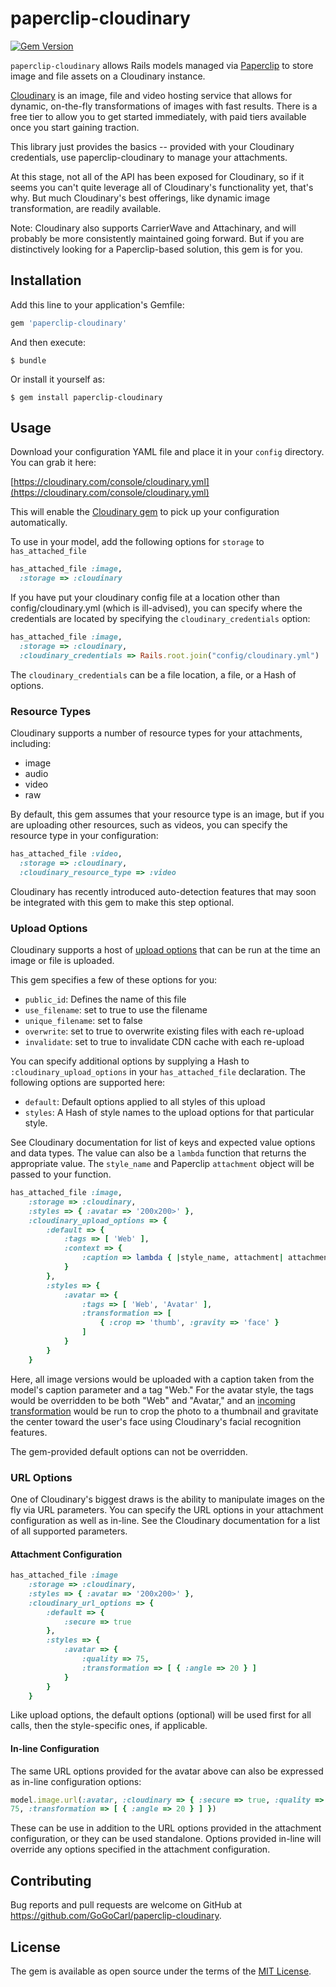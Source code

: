 # paperclip-cloudinary

[![Gem
Version](https://badge.fury.io/rb/paperclip-cloudinary.svg)](https://badge.fury.io/rb/paperclip-cloudinary)

`paperclip-cloudinary` allows Rails models managed via [Paperclip](http://github.com/thoughtbot/paperclip) to store image and file assets on a Cloudinary instance.

[Cloudinary](http://cloudinary.com) is an image, file and video hosting service that allows for
dynamic, on-the-fly transformations of images with fast results. There
is a free tier to allow you to get started immediately, with paid tiers
available once you start gaining traction.

This library just provides the basics -- provided with your Cloudinary
credentials, use paperclip-cloudinary to manage your attachments.

At this stage, not all of the API has been exposed for Cloudinary, so if
it seems you can't quite leverage all of Cloudinary's functionality yet,
that's why. But much Cloudinary's best offerings, like dynamic image transformation, 
are readily available.

Note: Cloudinary also supports CarrierWave and Attachinary, and will probably be more
consistently maintained going forward. But if you are distinctively
looking for a Paperclip-based solution, this gem is for you.

## Installation

Add this line to your application's Gemfile:

```ruby
gem 'paperclip-cloudinary'
```

And then execute:

    $ bundle

Or install it yourself as:

    $ gem install paperclip-cloudinary

## Usage

Download your configuration YAML file and place it in your `config`
directory.  You can grab it here:

[https://cloudinary.com/console/cloudinary.yml](https://cloudinary.com/console/cloudinary.yml)

This will enable the
[Cloudinary gem](https://github.com/cloudinary/cloudinary_gem) to pick
up your configuration automatically.

To use in your model, add the following options for `storage` to `has_attached_file`

```ruby
has_attached_file :image,
  :storage => :cloudinary
```

If you have put your cloudinary config file at a location other than
config/cloudinary.yml (which is ill-advised), you can specify where the
credentials are located by specifying the `cloudinary_credentials`
option:

```ruby
has_attached_file :image,
  :storage => :cloudinary,
  :cloudinary_credentials => Rails.root.join("config/cloudinary.yml")
```

The `cloudinary_credentials` can be a file location, a file, or a Hash
of options.

### Resource Types

Cloudinary supports a number of resource types for your attachments, including:

* image
* audio
* video
* raw

By default, this gem assumes that your resource type is an image, but if
you are uploading other resources, such as videos, you can specify the
resource type in your configuration:

```ruby
has_attached_file :video,
  :storage => :cloudinary,
  :cloudinary_resource_type => :video
```

Cloudinary has recently introduced auto-detection features that may soon
be integrated with this gem to make this step optional.

### Upload Options

Cloudinary supports a host of [upload
options](http://cloudinary.com/documentation/image_upload_api_reference#upload)
that can be run at the time an image or file is uploaded.

This gem specifies a few of these options for you:

* `public_id`: Defines the name of this file
* `use_filename`: set to true to use the filename
* `unique_filename`: set to false
* `overwrite`: set to true to overwrite existing files with each re-upload
* `invalidate`: set to true to invalidate CDN cache with each re-upload

You can specify additional options by supplying a Hash to `:cloudinary_upload_options` 
in your `has_attached_file` declaration.  The following options are supported here:

* `default`: Default options applied to all styles of this upload
* `styles`: A Hash of style names to the upload options for that
  particular style.

See Cloudinary documentation for list of keys and expected value options and data types. 
The value can also be a `lambda` function that returns the appropriate value.  The 
`style_name` and Paperclip `attachment` object will be passed to your function.

```ruby
has_attached_file :image,
    :storage => :cloudinary,
    :styles => { :avatar => '200x200>' },
    :cloudinary_upload_options => {
        :default => {
            :tags => [ 'Web' ],
            :context => {
                :caption => lambda { |style_name, attachment| attachment.instance.caption }
            }
        },
        :styles => {
            :avatar => {
                :tags => [ 'Web', 'Avatar' ],
                :transformation => [
                    { :crop => 'thumb', :gravity => 'face' }
                ]
            }
        }
    }
```

Here, all image versions would be uploaded with a caption taken from the model's caption parameter and 
a tag "Web."  For the avatar style, the tags would be overridden to be both "Web" and "Avatar," and 
an [incoming transformation](http://cloudinary.com/documentation/rails_image_upload#incoming_transformations) would 
be run to crop the photo to a thumbnail and gravitate the center toward the user's face using Cloudinary's 
facial recognition features.

The gem-provided default options can not be overridden.

### URL Options

One of Cloudinary's biggest draws is the ability to manipulate images
on the fly via URL parameters. You can specify the URL options in your
attachment configuration as well as in-line.  See the Cloudinary
documentation for a list of all supported parameters.

#### Attachment Configuration

```ruby
has_attached_file :image
    :storage => :cloudinary,
    :styles => { :avatar => '200x200>' },
    :cloudinary_url_options => {
        :default => {
            :secure => true
        },
        :styles => {
            :avatar => {
                :quality => 75,
                :transformation => [ { :angle => 20 } ]
            }
        }
    }
```

Like upload options, the default options (optional) will be used first
for all calls, then the style-specific ones, if applicable.

#### In-line Configuration

The same URL options provided for the avatar above can also be expressed as
in-line configuration options:

```ruby
model.image.url(:avatar, :cloudinary => { :secure => true, :quality =>
75, :transformation => [ { :angle => 20 } ] })
```

These can be use in addition to the URL options provided in the
attachment configuration, or they can be used standalone. Options
provided in-line will override any options specified in the attachment
configuration.

## Contributing

Bug reports and pull requests are welcome on GitHub at https://github.com/GoGoCarl/paperclip-cloudinary.

## License

The gem is available as open source under the terms of the [MIT License](http://opensource.org/licenses/MIT).

